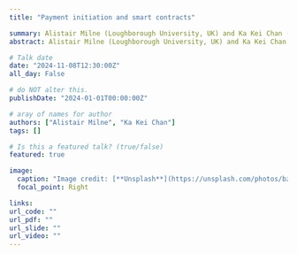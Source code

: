 ```yaml
---
title: "Payment initiation and smart contracts"

summary: Alistair Milne (Loughborough University, UK) and Ka Kei Chan (Brunel University, UK) will present a draft paper, “Payment Initiation and Transaction Costs”, exploring the choice in financial transactions between push initiation (a transfer instructed by the owner of a monetary or financial asset)  and pull initiation (where the owner allows someone else, either a recipient or a third party, to initiate transfer). The distinction between pull and push is well known to practitioners but has received relatively little attention in peer reviewed literature. They will then invite discussion of a further issue, only touched on in their paper: the role of pull initiation in the execution of smart contracts (arguably central, as illustrated by the DeFi ERC-20 token standard which supports smart contracts through pull initiation by code that has been validated on the Ethereum blockchain). Their paper suggests that a key requirement for pull initiation is the provision of supporting credit and liquidity protections to protect both sender and recipient from default risks. A point they hope this discussion can address is how to identify circumstances in which these protections can be provided through code alone (as when smart contracts operate on a permissionless blockchain); and distinguish these from other circumstances where these protections require the involvement of intermediaries (hence ruling out fully decentralised smart contract implementation).
abstract: Alistair Milne (Loughborough University, UK) and Ka Kei Chan (Brunel University, UK) will present a draft paper, “Payment Initiation and Transaction Costs”, exploring the choice in financial transactions between push initiation (a transfer instructed by the owner of a monetary or financial asset)  and pull initiation (where the owner allows someone else, either a recipient or a third party, to initiate transfer). The distinction between pull and push is well known to practitioners but has received relatively little attention in peer reviewed literature. They will then invite discussion of a further issue, only touched on in their paper: the role of pull initiation in the execution of smart contracts (arguably central, as illustrated by the DeFi ERC-20 token standard which supports smart contracts through pull initiation by code that has been validated on the Ethereum blockchain). Their paper suggests that a key requirement for pull initiation is the provision of supporting credit and liquidity protections to protect both sender and recipient from default risks. A point they hope this discussion can address is how to identify circumstances in which these protections can be provided through code alone (as when smart contracts operate on a permissionless blockchain); and distinguish these from other circumstances where these protections require the involvement of intermediaries (hence ruling out fully decentralised smart contract implementation).

# Talk date
date: "2024-11-08T12:30:00Z"
all_day: False

# do NOT alter this.
publishDate: "2024-01-01T00:00:00Z"

# aray of names for author
authors: ["Alistair Milne", "Ka Kei Chan"]
tags: []

# Is this a featured talk? (true/false)
featured: true

image:
  caption: "Image credit: [**Unsplash**](https://unsplash.com/photos/bzdhc5b3Bxs)"
  focal_point: Right

links:
url_code: ""
url_pdf: ""
url_slide: ""
url_video: ""
---
```




